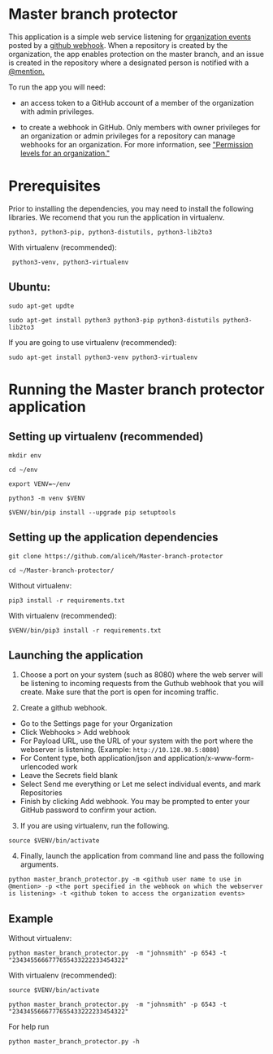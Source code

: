 # Master branch protector

This application is a simple web service listening for [organization events](https://developer.github.com/webhooks/#events) posted by a [github webhook](https://help.github.com/en/articles/about-webhooks). When a repository is created by the organization, the app enables protection on the master branch, and an issue is created in the repository where a designated person is notified with a [@mention.](https://github.blog/2011-03-23-mention-somebody-they-re-notified/)

To run the app you will need:

*  an access token to a GitHub account of a member of the organization with admin privileges.

*  to create a webhook in GitHub. Only members with owner privileges for an organization or admin privileges for a repository can manage webhooks for an organization. For more information, see ["Permission levels for an organization."](https://help.github.com/en/articles/permission-levels-for-an-organization)

Prerequisites
================

Prior to installing the dependencies, you may need to install the following libraries. We recomend that you run the application in virtualenv.

```
python3, python3-pip, python3-distutils, python3-lib2to3
```

With virtualenv (recommended):

```
 python3-venv, python3-virtualenv 
````
Ubuntu:
------
```
sudo apt-get updte

sudo apt-get install python3 python3-pip python3-distutils python3-lib2to3
```    
If you are going to use virtualenv (recommended):
```    
sudo apt-get install python3-venv python3-virtualenv 
```
Running the Master branch protector application
===============================================



Setting up virtualenv (recommended)
---------------------
```
mkdir env

cd ~/env

export VENV=~/env

python3 -m venv $VENV

$VENV/bin/pip install --upgrade pip setuptools
```
Setting up the application dependencies
------------------------
```
git clone https://github.com/aliceh/Master-branch-protector

cd ~/Master-branch-protector/
```
Without virtualenv:
```
pip3 install -r requirements.txt 
````
With virtualenv (recommended):
```
$VENV/bin/pip3 install -r requirements.txt 
```
Launching the application 
-------------------------

1. Choose a port on your system (such as 8080) where the web server will be listening to incoming requests from the Guthub webhook that you will create. Make sure that the port is open for incoming traffic.

2. Create a github webhook. 

* Go to the Settings page for your Organization
* Click Webhooks > Add webhook
* For Payload URL, use the URL of your system with the port where the webserver is listening. (Example: ```http://10.128.98.5:8080```)
* For Content type, both application/json and application/x-www-form-urlencoded work
* Leave the Secrets field blank
* Select Send me everything or Let me select individual events, and mark Repositories
* Finish by clicking Add webhook. You may be prompted to enter your GitHub password to confirm your action.

3. If you are using virtualenv, run the following.

```
source $VENV/bin/activate
```
4. Finally, launch the application from command line and pass the following arguments.
```
python master_branch_protector.py -m <github user name to use in @mention> -p <the port specified in the webhook on which the webserver is listening> -t <github token to access the organization events> 
```
## Example

Without virtualenv:

```
python master_branch_protector.py  -m "johnsmith" -p 6543 -t "2343455666777655433222233454322"
```
With virtualenv (recommended):

```
source $VENV/bin/activate

python master_branch_protector.py  -m "johnsmith" -p 6543 -t "2343455666777655433222233454322"
```
For help run 

```
python master_branch_protector.py -h
```

